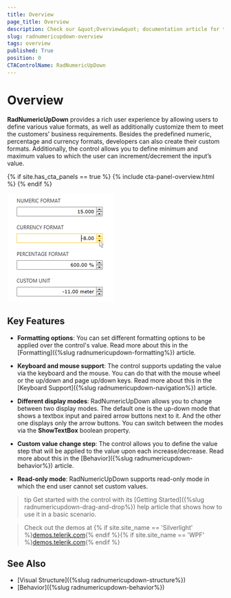 ```yaml
---
title: Overview
page_title: Overview
description: Check our &quot;Overview&quot; documentation article for the RadNumericUpDown {{ site.framework_name }} control.
slug: radnumericupdown-overview
tags: overview
published: True
position: 0
CTAControlName: RadNumericUpDown
---
```


# Overview

__RadNumericUpDown__ provides a rich user experience by allowing users to define various value formats, as well as additionally customize them to meet the customers' business requirements. Besides the predefined numeric, percentage and currency formats, developers can also create their custom formats. Additionally, the control allows you to define minimum and maximum values to which the user can increment/decrement the input’s value. 

{% if site.has_cta_panels == true %}
{% include cta-panel-overview.html %}
{% endif %}

![WPF RadNumericUpDown Overview](images/RadNumericUpDown_General.png)

## Key Features

* __Formatting options__: You can set different formatting options to be applied over the control's value. Read more about this in the [Formatting]({%slug radnumericupdown-formatting%}) article.

* __Keyboard and mouse support__: The control supports updating the value via the keyboard and the mouse. You can do that with the mouse wheel or the up/down and page up/down keys. Read more about this in the [Keyboard Support]({%slug radnumericupdown-navigation%}) article.

* __Different display modes__: RadNumericUpDown allows you to change between two display modes. The default one is the up-down mode that shows a textbox input and paired arrow buttons next to it. And the other one displays only the arrow buttons. You can switch between the modes via the __ShowTextBox__ boolean property.

* __Custom value change step__: The control allows you to define the value step that will be applied to the value upon each increase/decrease. Read more about this in the [Behavior]({%slug radnumericupdown-behavior%}) article.

* __Read-only mode__: RadNumericUpDown supports read-only mode in which the end user cannot set custom values.

>tip Get started with the control with its [Getting Started]({%slug radnumericupdown-drag-and-drop%}) help article that shows how to use it in a basic scenario.

> Check out the demos at {% if site.site_name == 'Silverlight' %}[demos.telerik.com](https://demos.telerik.com/silverlight/#NumericUpDown){% endif %}{% if site.site_name == 'WPF' %}[demos.telerik.com](https://demos.telerik.com/wpf/){% endif %}

## See Also  
 * [Visual Structure]({%slug radnumericupdown-structure%})
 * [Behavior]({%slug radnumericupdown-behavior%})
 